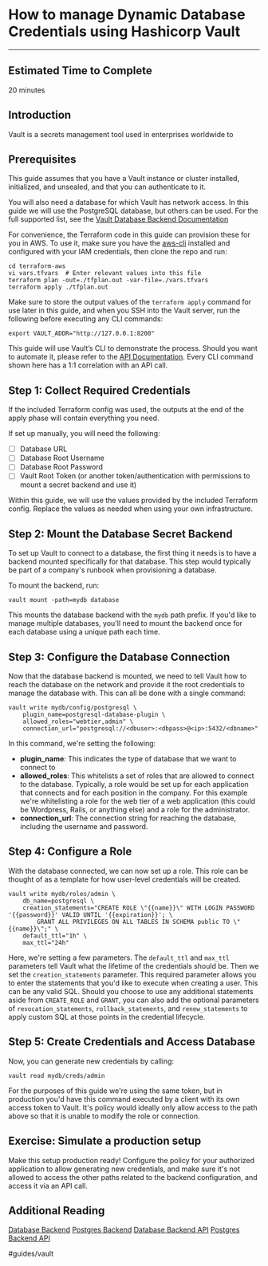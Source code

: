 # How to manage Dynamic Database Credentials using Hashicorp Vault
- - - -
## Estimated Time to Complete
20 minutes

## Introduction
Vault is a secrets management tool used in enterprises worldwide to 

## Prerequisites
This guide assumes that you have a Vault instance or cluster installed, initialized, and unsealed, and that you can authenticate to it.

You will also need a database for which Vault has network access. In this guide we will use the PostgreSQL database, but others can be used. For the full supported list, see the [Vault Database Backend Documentation](https://www.vaultproject.io/docs/secrets/databases/index.html)

For convenience, the Terraform code in this guide can provision these for you in AWS. To use it, make sure you have the [aws-cli](https://aws.amazon.com/cli/) installed and configured with your IAM credentials, then clone the repo and run:

```shell
cd terraform-aws
vi vars.tfvars  # Enter relevant values into this file
terraform plan -out=./tfplan.out -var-file=./vars.tfvars
terraform apply ./tfplan.out
```

Make sure to store the output values of the `terraform apply` command for use later in this guide, and when you SSH into the Vault server, run the following before executing any CLI commands:

```shell
export VAULT_ADDR="http://127.0.0.1:8200"
```

This guide will use Vault’s CLI to demonstrate the process. Should you want to automate it, please refer to the [API Documentation](https://www.vaultproject.io/api/system/seal-status.html). Every CLI command shown here has a 1:1 correlation with an API call.

## Step 1: Collect Required Credentials
If the included Terraform config was used, the outputs at the end of the apply phase will contain everything you need.

If set up manually, you will need the following:
- [ ] Database URL
- [ ] Database Root Username
- [ ] Database Root Password
- [ ] Vault Root Token (or another token/authentication with permissions to mount a secret backend and use it)

Within this guide, we will use the values provided by the included Terraform config. Replace the values as needed when using your own infrastructure.

## Step 2: Mount the Database Secret Backend
To set up Vault to connect to a database, the first thing it needs is to have a backend mounted specifically for that database. This step would typically be part of a company's runbook when provisioning a database.

To mount the backend, run:

```shell
vault mount -path=mydb database
```

This mounts the database backend with the `mydb` path prefix. If you'd like to manage multiple databases, you'll need to mount the backend once for each database using a unique path each time.

## Step 3: Configure the Database Connection
Now that the database backend is mounted, we need to tell Vault how to reach the database on the network and provide it the root credentials to manage the database with. This can all be done with a single command:

```shell
vault write mydb/config/postgresql \
    plugin_name=postgresql-database-plugin \
    allowed_roles="webtier,admin" \
    connection_url="postgresql://<dbuser>:<dbpass>@<ip>:5432/<dbname>"
```

In this command, we're setting the following:

* **plugin_name**: This indicates the type of database that we want to connect to
* **allowed_roles**: This whitelists a set of roles that are allowed to connect to the database. Typically, a role would be set up for each application that connects and for each position in the company. For this example we're whitelisting a role for the web tier of a web application (this could be Wordpress, Rails, or anything else) and a role for the administrator.
* **connection_url**: The connection string for reaching the database, including the username and password.

## Step 4: Configure a Role
With the database connected, we can now set up a role. This role can be thought of as a template for how user-level credentials will be created.

```shell
vault write mydb/roles/admin \
    db_name=postgresql \
    creation_statements="CREATE ROLE \"{{name}}\" WITH LOGIN PASSWORD '{{password}}' VALID UNTIL '{{expiration}}'; \
        GRANT ALL PRIVILEGES ON ALL TABLES IN SCHEMA public TO \"{{name}}\";" \
    default_ttl="1h" \
    max_ttl="24h"
```

Here, we're setting a few parameters. The `default_ttl` and `max_ttl` parameters tell Vault what the lifetime of the credentials should be. Then we set the `creation_statements` parameter. This required parameter allows you to enter the statements that you'd like to execute when creating a user. This can be any valid SQL. Should you choose to use any additional statements aside from `CREATE_ROLE` and `GRANT`, you can also add the optional parameters of `revocation_statements`, `rollback_statements`, and `renew_statements` to apply custom SQL at those points in the credential lifecycle.

## Step 5: Create Credentials and Access Database
Now, you can generate new credentials by calling:

```shell
vault read mydb/creds/admin
```

For the purposes of this guide we're using the same token, but in production you'd have this command executed by a client with its own access token to Vault. It's policy would ideally only allow access to the path above so that it is unable to modify the role or connection.

## Exercise: Simulate a production setup
Make this setup production ready! Configure the policy for your authorized application to allow generating new credentials, and make sure it's not allowed to access the other paths related to the backend configuration, and access it via an API call.


## Additional Reading
[Database Backend](https://www.vaultproject.io/docs/secrets/databases/index.html)
[Postgres Backend](https://www.vaultproject.io/docs/secrets/databases/postgresql.html)
[Database Backend API](https://www.vaultproject.io/api/secret/databases/index.html)
[Postgres Backend API](https://www.vaultproject.io/api/secret/databases/postgresql.html)

#guides/vault
